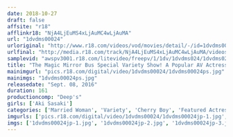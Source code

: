 ```yaml
---
date: 2018-10-27
draft: false
affsite: "r18"
afflinkr18: "NjA4LjEuMS4xLjAuMC4wLjAuMA"
url: "1dvdms00024"
urloriginal: "http://www.r18.com/videos/vod/movies/detail/-/id=1dvdms00024"
urlfinal: "http://media.r18.com/track/NjA4LjEuMS4xLjAuMC4wLjAuMA/videos/vod/movies/detail/-/id=1dvdms00024"
samplevid: "awspv3001.r18.com/litevideo/freepv/1/1dv/1dvdms024/1dvdms024_dmb_w.mp4"
title: "The Magic Mirror Bus Special Variety Show! A Popular AV Actress x Cherry Boy Aki Sasaki Does Her First Ever Cherry Boy Reverse Pick Up With A Cherry Boy Student Together Alone Inside The Magic Mirror Bus If He Can Withstand Her Amazing Married Woman Technique For 10 Minutes, Then He'll Get His Long Awaited Creampie Raw Footage Cherry Popping!!"
mainimgurl: "pics.r18.com/digital/video/1dvdms00024/1dvdms00024ps.jpg"
mainimgs: "1dvdms00024ps.jpg"
releasedate: "Sept. 08, 2016"
duration: 161
productioncomp: "Deep's"
girls: ['Aki Sasaki']
categories: ['Married Woman', 'Variety', 'Cherry Boy', 'Featured Actress', 'Reverse Pick Up', 'Hi-Def']
imgurls: ['pics.r18.com/digital/video/1dvdms00024/1dvdms00024jp-1.jpg', 'pics.r18.com/digital/video/1dvdms00024/1dvdms00024jp-2.jpg', 'pics.r18.com/digital/video/1dvdms00024/1dvdms00024jp-3.jpg', 'pics.r18.com/digital/video/1dvdms00024/1dvdms00024jp-4.jpg', 'pics.r18.com/digital/video/1dvdms00024/1dvdms00024jp-5.jpg', 'pics.r18.com/digital/video/1dvdms00024/1dvdms00024jp-6.jpg', 'pics.r18.com/digital/video/1dvdms00024/1dvdms00024jp-7.jpg', 'pics.r18.com/digital/video/1dvdms00024/1dvdms00024jp-8.jpg', 'pics.r18.com/digital/video/1dvdms00024/1dvdms00024jp-9.jpg', 'pics.r18.com/digital/video/1dvdms00024/1dvdms00024jp-10.jpg', 'pics.r18.com/digital/video/1dvdms00024/1dvdms00024jp-11.jpg', 'pics.r18.com/digital/video/1dvdms00024/1dvdms00024jp-12.jpg', 'pics.r18.com/digital/video/1dvdms00024/1dvdms00024jp-13.jpg', 'pics.r18.com/digital/video/1dvdms00024/1dvdms00024jp-14.jpg', 'pics.r18.com/digital/video/1dvdms00024/1dvdms00024jp-15.jpg', 'pics.r18.com/digital/video/1dvdms00024/1dvdms00024jp-16.jpg', 'pics.r18.com/digital/video/1dvdms00024/1dvdms00024jp-17.jpg', 'pics.r18.com/digital/video/1dvdms00024/1dvdms00024jp-18.jpg', 'pics.r18.com/digital/video/1dvdms00024/1dvdms00024jp-19.jpg', 'pics.r18.com/digital/video/1dvdms00024/1dvdms00024jp-20.jpg']
imgs: ['1dvdms00024jp-1.jpg', '1dvdms00024jp-2.jpg', '1dvdms00024jp-3.jpg', '1dvdms00024jp-4.jpg', '1dvdms00024jp-5.jpg', '1dvdms00024jp-6.jpg', '1dvdms00024jp-7.jpg', '1dvdms00024jp-8.jpg', '1dvdms00024jp-9.jpg', '1dvdms00024jp-10.jpg', '1dvdms00024jp-11.jpg', '1dvdms00024jp-12.jpg', '1dvdms00024jp-13.jpg', '1dvdms00024jp-14.jpg', '1dvdms00024jp-15.jpg', '1dvdms00024jp-16.jpg', '1dvdms00024jp-17.jpg', '1dvdms00024jp-18.jpg', '1dvdms00024jp-19.jpg', '1dvdms00024jp-20.jpg']
---
```

